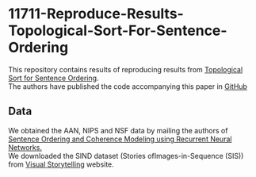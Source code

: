 # 11711-Reproduce-Results-Topological-Sort-For-Sentence-Ordering

This repository contains results of reproducing results from [Topological Sort for Sentence Ordering](https://arxiv.org/pdf/2005.00432.pdf).  
The authors have published the code accompanying this paper in [GitHub](https://github.com/shrimai/Topological-Sort-for-Sentence-Ordering) 


## Data
We obtained the AAN, NIPS and NSF data by mailing the authors of [Sentence Ordering and Coherence Modeling using Recurrent Neural Networks.](https://arxiv.org/pdf/1611.02654.pdf)  
We downloaded the SIND dataset (Stories ofImages-in-Sequence (SIS)) from [Visual Storytelling](http://visionandlanguage.net/VIST/dataset.html) website.  



